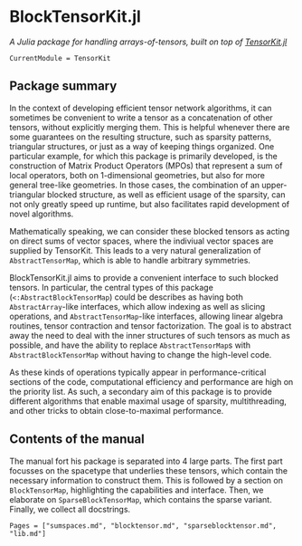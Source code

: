 # BlockTensorKit.jl

*A Julia package for handling arrays-of-tensors, built on top of [TensorKit.jl](https://github.com/Jutho/TensorKit.jl)*

```@meta
CurrentModule = TensorKit
```

## Package summary

In the context of developing efficient tensor network algorithms, it can sometimes be convenient to write a tensor as a concatenation of other tensors, without explicitly merging them.
This is helpful whenever there are some guarantees on the resulting structure, such as sparsity patterns, triangular structures, or just as a way of keeping things organized.
One particular example, for which this package is primarily developed, is the construction of Matrix Product Operators (MPOs) that represent a sum of local operators, both on 1-dimensional geometries, but also for more general tree-like geometries.
In those cases, the combination of an upper-triangular blocked structure, as well as efficient usage of the sparsity, can not only greatly speed up runtime, but also facilitates rapid development of novel algorithms.

Mathematically speaking, we can consider these blocked tensors as acting on direct sums of vector spaces, where the indiviual vector spaces are supplied by TensorKit.
This leads to a very natural generalization of `AbstractTensorMap`, which is able to handle arbitrary symmetries.

BlockTensorKit.jl aims to provide a convenient interface to such blocked tensors.
In particular, the central types of this package (`<:AbstractBlockTensorMap`) could be describes as having both `AbstractArray`-like interfaces, which allow indexing as well as slicing operations, and `AbstractTensorMap`-like interfaces, allowing linear algebra routines, tensor contraction and tensor factorization.
The goal is to abstract away the need to deal with the inner structures of such tensors as much as possible, and have the ability to replace `AbstractTensorMap`s with `AbstractBlockTensorMap` without having to change the high-level code.

As these kinds of operations typically appear in performance-critical sections of the code, computational efficiency and performance are high on the priority list.
As such, a secondary aim of this package is to provide different algorithms that enable maximal usage of sparsity, multithreading, and other tricks to obtain close-to-maximal performance.

## Contents of the manual

The manual fort his package is separated into 4 large parts.
The first part focusses on the spacetype that underlies these tensors, which contain the necessary information to construct them.
This is followed by a section on `BlockTensorMap`, highlighting the capabilities and interface.
Then, we elaborate on `SparseBlockTensorMap`, which contains the sparse variant.
Finally, we collect all docstrings.

```@contents
Pages = ["sumspaces.md", "blocktensor.md", "sparseblocktensor.md", "lib.md"]
```
